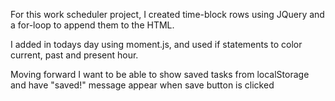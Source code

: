 For this work scheduler project, I created time-block rows using JQuery and a for-loop to append them to the HTML.

I added in todays day using moment.js, and used if statements to color current, past and present hour.

Moving forward I want to be able to show saved tasks from localStorage and have "saved!" message appear when save button is clicked